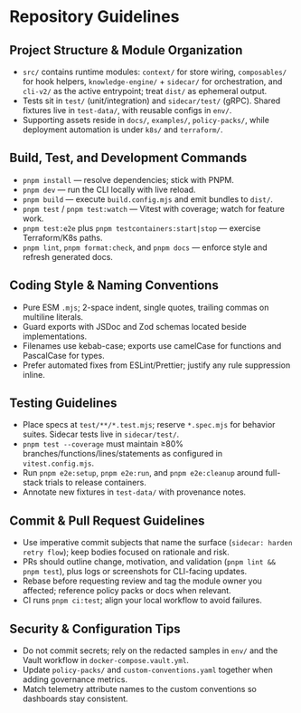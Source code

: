 # Repository Guidelines

## Project Structure & Module Organization
- `src/` contains runtime modules: `context/` for store wiring, `composables/` for hook helpers, `knowledge-engine/` + `sidecar/` for orchestration, and `cli-v2/` as the active entrypoint; treat `dist/` as ephemeral output.
- Tests sit in `test/` (unit/integration) and `sidecar/test/` (gRPC). Shared fixtures live in `test-data/`, with reusable configs in `env/`.
- Supporting assets reside in `docs/`, `examples/`, `policy-packs/`, while deployment automation is under `k8s/` and `terraform/`.

## Build, Test, and Development Commands
- `pnpm install` — resolve dependencies; stick with PNPM.
- `pnpm dev` — run the CLI locally with live reload.
- `pnpm build` — execute `build.config.mjs` and emit bundles to `dist/`.
- `pnpm test` / `pnpm test:watch` — Vitest with coverage; watch for feature work.
- `pnpm test:e2e` plus `pnpm testcontainers:start|stop` — exercise Terraform/K8s paths.
- `pnpm lint`, `pnpm format:check`, and `pnpm docs` — enforce style and refresh generated docs.

## Coding Style & Naming Conventions
- Pure ESM `.mjs`; 2-space indent, single quotes, trailing commas on multiline literals.
- Guard exports with JSDoc and Zod schemas located beside implementations.
- Filenames use kebab-case; exports use camelCase for functions and PascalCase for types.
- Prefer automated fixes from ESLint/Prettier; justify any rule suppression inline.

## Testing Guidelines
- Place specs at `test/**/*.test.mjs`; reserve `*.spec.mjs` for behavior suites. Sidecar tests live in `sidecar/test/`.
- `pnpm test --coverage` must maintain ≥80% branches/functions/lines/statements as configured in `vitest.config.mjs`.
- Run `pnpm e2e:setup`, `pnpm e2e:run`, and `pnpm e2e:cleanup` around full-stack trials to release containers.
- Annotate new fixtures in `test-data/` with provenance notes.

## Commit & Pull Request Guidelines
- Use imperative commit subjects that name the surface (`sidecar: harden retry flow`); keep bodies focused on rationale and risk.
- PRs should outline change, motivation, and validation (`pnpm lint && pnpm test`), plus logs or screenshots for CLI-facing updates.
- Rebase before requesting review and tag the module owner you affected; reference policy packs or docs when relevant.
- CI runs `pnpm ci:test`; align your local workflow to avoid failures.

## Security & Configuration Tips
- Do not commit secrets; rely on the redacted samples in `env/` and the Vault workflow in `docker-compose.vault.yml`.
- Update `policy-packs/` and `custom-conventions.yaml` together when adding governance metrics.
- Match telemetry attribute names to the custom conventions so dashboards stay consistent.
